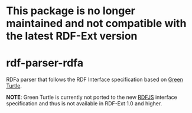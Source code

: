 # This package is no longer maintained and not compatible with the latest RDF-Ext version

# rdf-parser-rdfa

RDFa parser that follows the RDF Interface specification based on [Green Turtle](https://github.com/alexmilowski/green-turtle).

__NOTE__: Green Turtle is currently not ported to the new [RDFJS](https://github.com/rdfjs/representation-task-force/blob/master/interface-spec.md) interface specification and thus is not available in RDF-Ext 1.0 and higher. 
